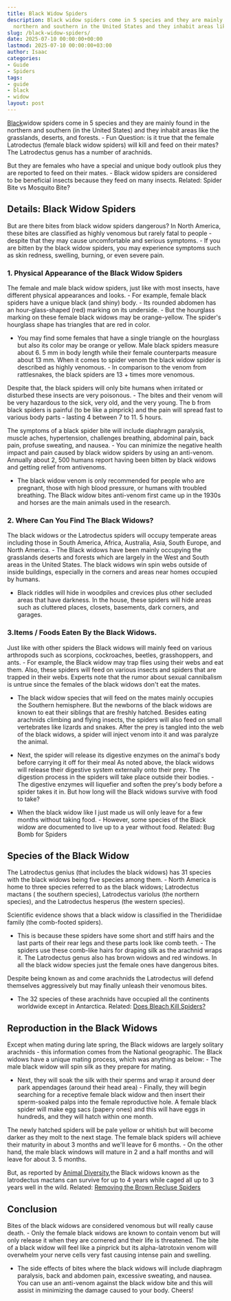 ```yaml
---
title: Black Widow Spiders
description: Black widow spiders come in 5 species and they are mainly found in the
  northern and southern in the United States and they inhabit areas like the grasslands,...
slug: /black-widow-spiders/
date: 2025-07-10 00:00:00+00:00
lastmod: 2025-07-10 00:00:00+03:00
author: Isaac
categories:
- Guide
- Spiders
tags:
- guide
- black
- widow
layout: post
---
```

[Black](https://pestpolicy.com/how-venemous-is-a-black-spider-with-white-dots/)widow spiders come in 5 species and they are mainly found in the northern and southern (in the United States) and they inhabit areas like the grasslands, deserts, and forests. - Fun Question: is it true that the female Latrodectus (female black widow spiders) will kill and feed on their mates? The Latrodectus genus has a number of arachnids.

But they are females who have a special and unique body outlook plus they are reported to feed on their mates. - Black widow spiders are considered to be beneficial insects because they feed on many insects. Related: Spider Bite vs Mosquito Bite?

##  Details: Black Widow Spiders

But are there bites from black widow spiders dangerous? In North America, these bites are classified as highly venomous but rarely fatal to people - despite that they may cause uncomfortable and serious symptoms. - If you are bitten by the black widow spiders, you may experience symptoms such as skin redness, swelling, burning, or even severe pain.

###  1. Physical Appearance of the Black Widow Spiders

The female and male black widow spiders, just like with most insects, have different physical appearances and looks. - For example, female black spiders have a unique black (and shiny) body. - Its rounded abdomen has an hour-glass-shaped (red) marking on its underside. - But the hourglass marking on these female black widows may be orange-yellow. The spider's hourglass shape has triangles that are red in color.

- You may find some females that have a single triangle on the hourglass but also its color may be orange or yellow. Male black spiders measure about 6. 5 mm in body length while their female counterparts measure about 13 mm. When it comes to spider venom the black widow spider is described as highly venomous. - In comparison to the venom from rattlesnakes, the black spiders are 13 + times more venomous.

Despite that, the black spiders will only bite humans when irritated or disturbed these insects are very poisonous. - The bites and their venom will be very hazardous to the sick, very old, and the very young. The b from black spiders is painful (to be like a pinprick) and the pain will spread fast to various body parts - lasting 4 between 7 to 11. 5 hours.

The symptoms of a black spider bite will include diaphragm paralysis, muscle aches, hypertension, challenges breathing, abdominal pain, back pain, profuse sweating, and nausea. - You can minimize the negative health impact and pain caused by black widow spiders by using an anti-venom. Annually about 2, 500 humans report having been bitten by black widows and getting relief from antivenoms.

- The black widow venom is only recommended for people who are pregnant, those with high blood pressure, or humans with troubled breathing. The Black widow bites anti-venom first came up in the 1930s and horses are the main animals used in the research.

###  2. Where Can You Find The Black Widows?

The black widows or the Latrodectus spiders will occupy temperate areas including those in South America, Africa, Australia, Asia, South Europe, and North America. - The Black widows have been mainly occupying the grasslands deserts and forests which are largely in the West and South areas in the United States. The black widows win spin webs outside of inside buildings, especially in the corners and areas near homes occupied by humans.

- Black riddles will hide in woodpiles and crevices plus other secluded areas that have darkness. In the house, these spiders will hide areas such as cluttered places, closets, basements, dark corners, and garages.

###  3.Items / Foods Eaten By the Black Widows.

Just like with other spiders the Black widows will mainly feed on various arthropods such as scorpions, cockroaches, beetles, grasshoppers, and ants. - For example, the Black widow may trap flies using their webs and eat them. Also, these spiders will feed on various insects and spiders that are trapped in their webs. Experts note that the rumor about sexual cannibalism is untrue since the females of the black widows don't eat the mates.

- The black widow species that will feed on the mates mainly occupies the Southern hemisphere. But the newborns of the black widows are known to eat their siblings that are freshly hatched. Besides eating arachnids climbing and flying insects, the spiders will also feed on small vertebrates like lizards and snakes. After the prey is tangled into the web of the black widows, a spider will inject venom into it and was paralyze the animal.

- Next, the spider will release its digestive enzymes on the animal's body before carrying it off for their meal As noted above, the black widows will release their digestive system externally onto their prey. The digestion process in the spiders will take place outside their bodies. - The digestive enzymes will liquefier and soften the prey's body before a spider takes it in. But how long will the Black widows survive with food to take?

- When the black widow like I just made us will only leave for a few months without taking food. - However, some species of the Black widow are documented to live up to a year without food. Related: Bug Bomb for Spiders

##  Species of the Black Widow

The Latrodectus genius (that includes the black widows) has 31 species with the black widows being five species among them. - North America is home to three species referred to as the black widows; Latrodectus mactans ( the southern species), Latrodectus variolus (the northern species), and the Latrodectus hesperus (the western species).

Scientific evidence shows that a black widow is classified in the Theridiidae family (the comb-footed spiders).

- This is because these spiders have some short and stiff hairs and the last parts of their rear legs and these parts look like comb teeth. - The spiders use these comb-like hairs for draping silk as the arachnid wraps it. The Latrodectus genus also has brown widows and red windows. In all the black widow species just the female ones have dangerous bites.

Despite being known as and come arachnids the Latrodectus will defend themselves aggressively but may finally unleash their venomous bites.

- The 32 species of these arachnids have occupied all the continents worldwide except in Antarctica. Related: [Does Bleach Kill Spiders? ](https://pestpolicy.com/does-bleach-kill-spiders/)

##  Reproduction in the Black Widows

Except when mating during late spring, the Black widows are largely solitary arachnids - this information comes from the National geographic. The Black widows have a unique mating process, which was anything as below: - The male black widow will spin silk as they prepare for mating.

- Next, they will soak the silk with their sperms and wrap it around deer park appendages (around their head area) - Finally, they will begin searching for a receptive female black widow and then insert their sperm-soaked palps into the female reproductive hole. A female black spider will make egg sacs (papery ones) and this will have eggs in hundreds, and they will hatch within one month.

The newly hatched spiders will be pale yellow or whitish but will become darker as they molt to the next stage. The female black spiders will achieve their maturity in about 3 months and we'll leave for 6 months. - On the other hand, the male black windows will mature in 2 and a half months and will leave for about 3. 5 months.

But, as reported by [Animal Diversity](https://animaldiversity.org/accounts/Latrodectus_mactans/),the Black widows known as the latrodectus mactans can survive for up to 4 years while caged all up to 3 years well in the wild. Related: [Removing the Brown Recluse Spiders](https://pestpolicy.com/how-to-get-rid-of-brown-recluse-spiders/)

##  Conclusion

Bites of the black widows are considered venomous but will really cause death. - Only the female black widows are known to contain venom but will only release it when they are cornered and their life is threatened. The bite of a black widow will feel like a pinprick but its alpha-latrotoxin venom will overwhelm your nerve cells very fast causing intense pain and swelling.

- The side effects of bites where the black widows will include diaphragm paralysis, back and abdomen pain, excessive sweating, and nausea. You can use an anti-venom against the black widow bite and this will assist in minimizing the damage caused to your body. Cheers!
